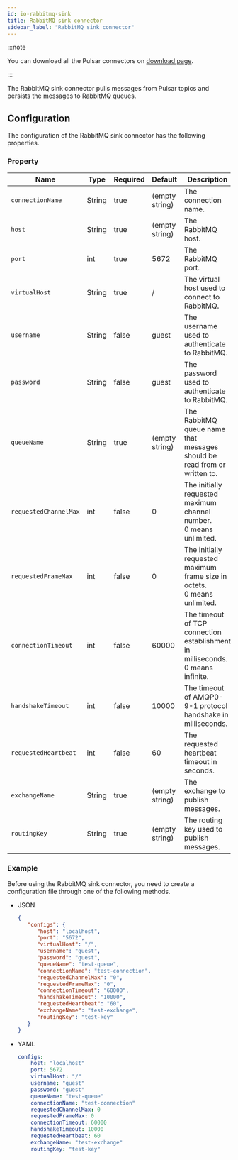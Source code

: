```yaml
---
id: io-rabbitmq-sink
title: RabbitMQ sink connector
sidebar_label: "RabbitMQ sink connector"
---
```


:::note

You can download all the Pulsar connectors on [download page](pathname:///download).

:::

The RabbitMQ sink connector pulls messages from Pulsar topics and persists the messages to RabbitMQ queues.


## Configuration

The configuration of the RabbitMQ sink connector has the following properties.


### Property

| Name                  | Type   | Required | Default        | Description                                                                          |
|-----------------------|--------|----------|----------------|--------------------------------------------------------------------------------------|
| `connectionName`      | String | true     | (empty string) | The connection name.                                                                 |
| `host`                | String | true     | (empty string) | The RabbitMQ host.                                                                   |
| `port`                | int    | true     | 5672           | The RabbitMQ port.                                                                   |
| `virtualHost`         | String | true     | /              | The virtual host used to connect to RabbitMQ.                                        |
| `username`            | String | false    | guest          | The username used to authenticate to RabbitMQ.                                       |
| `password`            | String | false    | guest          | The password used to authenticate to RabbitMQ.                                       |
| `queueName`           | String | true     | (empty string) | The RabbitMQ queue name that messages should be read from or written to.             |
| `requestedChannelMax` | int    | false    | 0              | The initially requested maximum channel number. <br/> 0 means unlimited.             |
| `requestedFrameMax`   | int    | false    | 0              | The initially requested maximum frame size in octets. <br/> 0 means unlimited.       |
| `connectionTimeout`   | int    | false    | 60000          | The timeout of TCP connection establishment in milliseconds. <br/> 0 means infinite. |
| `handshakeTimeout`    | int    | false    | 10000          | The timeout of AMQP0-9-1 protocol handshake in milliseconds.                         |
| `requestedHeartbeat`  | int    | false    | 60             | The requested heartbeat timeout in seconds.                                          |
| `exchangeName`        | String | true     | (empty string) | The exchange to publish messages.                                                    |
| `routingKey`          | String | true     | (empty string) | The routing key used to publish messages.                                            |

### Example

Before using the RabbitMQ sink connector, you need to create a configuration file through one of the following methods.

* JSON

  ```json
  {
     "configs": {
        "host": "localhost",
        "port": "5672",
        "virtualHost": "/",
        "username": "guest",
        "password": "guest",
        "queueName": "test-queue",
        "connectionName": "test-connection",
        "requestedChannelMax": "0",
        "requestedFrameMax": "0",
        "connectionTimeout": "60000",
        "handshakeTimeout": "10000",
        "requestedHeartbeat": "60",
        "exchangeName": "test-exchange",
        "routingKey": "test-key"
     }
  }
  ```

* YAML

  ```yaml
  configs:
      host: "localhost"
      port: 5672
      virtualHost: "/"
      username: "guest"
      password: "guest"
      queueName: "test-queue"
      connectionName: "test-connection"
      requestedChannelMax: 0
      requestedFrameMax: 0
      connectionTimeout: 60000
      handshakeTimeout: 10000
      requestedHeartbeat: 60
      exchangeName: "test-exchange"
      routingKey: "test-key"
  ```

